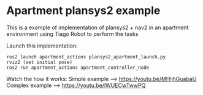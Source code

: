 # Apartment plansys2 example

This is a example of implementation of plansys2 + nav2 in an apartment environment using Tiago Robot to perform the tasks

Launch this implementation:
```
ros2 launch apartment_actions plansys2_apartment_launch.py
rviz2 (set initial pose)
ros2 run apartment_actions apartment_controller_node
```

Watch the how it works: 
 Simple example --> https://youtu.be/MHljhGuabaU
 Complex example --> https://youtu.be/lWUECwTwwPQ
